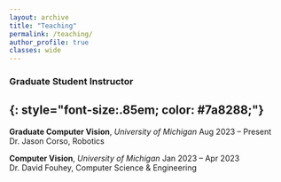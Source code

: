 ```yaml
---
layout: archive
title: "Teaching"
permalink: /teaching/
author_profile: true
classes: wide
---
```


### Graduate Student Instructor
{: style="font-size:.85em; color: #7a8288;"}
---

**Graduate Computer Vision**, *University of Michigan* <span class="pull-right">Aug 2023 – Present</span>  
<span class="small-grey"><i class="fas fa-user" aria-hidden="true"></i>  Dr. Jason Corso, Robotics</span>

**Computer Vision**, *University of Michigan* <span class="pull-right">Jan 2023 – Apr 2023</span>  
<span class="small-grey"><i class="fas fa-user" aria-hidden="true"></i>  Dr. David Fouhey, Computer Science & Engineering</span>